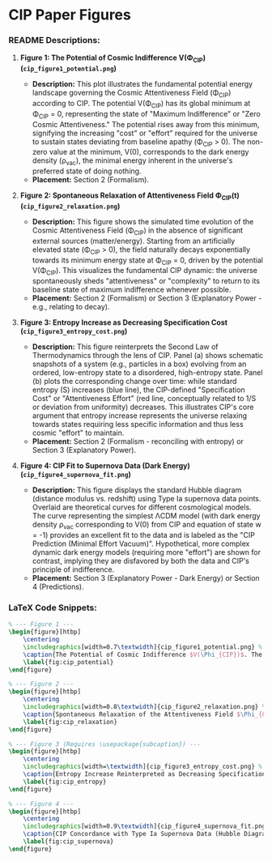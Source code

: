 # CIP Paper Figures 

### README Descriptions:

1.  **Figure 1: The Potential of Cosmic Indifference V(Φ<sub>CIP</sub>) (`cip_figure1_potential.png`)**
    *   **Description:** This plot illustrates the fundamental potential energy landscape governing the Cosmic Attentiveness Field (Φ<sub>CIP</sub>) according to CIP. The potential V(Φ<sub>CIP</sub>) has its global minimum at Φ<sub>CIP</sub> = 0, representing the state of "Maximum Indifference" or "Zero Cosmic Attentiveness." The potential rises away from this minimum, signifying the increasing "cost" or "effort" required for the universe to sustain states deviating from baseline apathy (Φ<sub>CIP</sub> > 0). The non-zero value at the minimum, V(0), corresponds to the dark energy density (ρ<sub>vac</sub>), the minimal energy inherent in the universe's preferred state of doing nothing.
    *   **Placement:** Section 2 (Formalism).

2.  **Figure 2: Spontaneous Relaxation of Attentiveness Field Φ<sub>CIP</sub>(t) (`cip_figure2_relaxation.png`)**
    *   **Description:** This figure shows the simulated time evolution of the Cosmic Attentiveness Field (Φ<sub>CIP</sub>) in the absence of significant external sources (matter/energy). Starting from an artificially elevated state (Φ<sub>CIP</sub> > 0), the field naturally decays exponentially towards its minimum energy state at Φ<sub>CIP</sub> = 0, driven by the potential V(Φ<sub>CIP</sub>). This visualizes the fundamental CIP dynamic: the universe spontaneously sheds "attentiveness" or "complexity" to return to its baseline state of maximum indifference whenever possible.
    *   **Placement:** Section 2 (Formalism) or Section 3 (Explanatory Power - e.g., relating to decay).

3.  **Figure 3: Entropy Increase as Decreasing Specification Cost (`cip_figure3_entropy_cost.png`)**
    *   **Description:** This figure reinterprets the Second Law of Thermodynamics through the lens of CIP. Panel (a) shows schematic snapshots of a system (e.g., particles in a box) evolving from an ordered, low-entropy state to a disordered, high-entropy state. Panel (b) plots the corresponding change over time: while standard entropy (S) increases (blue line), the CIP-defined "Specification Cost" or "Attentiveness Effort" (red line, conceptually related to 1/S or deviation from uniformity) decreases. This illustrates CIP's core argument that entropy increase represents the universe relaxing towards states requiring less specific information and thus less cosmic "effort" to maintain.
    *   **Placement:** Section 2 (Formalism - reconciling with entropy) or Section 3 (Explanatory Power).

4.  **Figure 4: CIP Fit to Supernova Data (Dark Energy) (`cip_figure4_supernova_fit.png`)**
    *   **Description:** This figure displays the standard Hubble diagram (distance modulus vs. redshift) using Type Ia supernova data points. Overlaid are theoretical curves for different cosmological models. The curve representing the simplest ΛCDM model (with dark energy density ρ<sub>vac</sub> corresponding to V(0) from CIP and equation of state w = -1) provides an excellent fit to the data and is labeled as the "CIP Prediction (Minimal Effort Vacuum)". Hypothetical, more complex dynamic dark energy models (requiring more "effort") are shown for contrast, implying they are disfavored by both the data and CIP's principle of indifference.
    *   **Placement:** Section 3 (Explanatory Power - Dark Energy) or Section 4 (Predictions).

### LaTeX Code Snippets:

```latex
% --- Figure 1 ---
\begin{figure}[htbp]
    \centering
    \includegraphics[width=0.7\textwidth]{cip_figure1_potential.png} % Replace with your filename
    \caption{The Potential of Cosmic Indifference $V(\Phi_{CIP})$. The potential energy ('Attentiveness Cost') associated with the Cosmic Attentiveness Field ($\Phi_{CIP}$). The global minimum at $\Phi_{CIP}=0$ represents the state of Maximum Indifference, the universe's preferred low-effort baseline. The potential increases for $\Phi_{CIP} \neq 0$, penalizing states requiring sustained cosmic 'attention'. The residual energy at the minimum, $V(0) = \rho_{vac}$, drives cosmic acceleration (Dark Energy) as the energetic signature of cosmic apathy.}
    \label{fig:cip_potential}
\end{figure}

% --- Figure 2 ---
\begin{figure}[htbp]
    \centering
    \includegraphics[width=0.8\textwidth]{cip_figure2_relaxation.png} % Replace with your filename
    \caption{Spontaneous Relaxation of the Attentiveness Field $\Phi_{CIP}(t)$. Simulation showing the evolution of $\Phi_{CIP}$ over time, starting from an elevated value. Driven by the potential $V(\Phi_{CIP})$, the field naturally decays towards $\Phi_{CIP}=0$, demonstrating the universe's inherent tendency under CIP to shed 'attentiveness' and return to the state of maximum indifference when not compelled otherwise by matter/energy sources.}
    \label{fig:cip_relaxation}
\end{figure}

% --- Figure 3 (Requires \usepackage{subcaption}) ---
\begin{figure}[htbp]
    \centering
    \includegraphics[width=\textwidth]{cip_figure3_entropy_cost.png} % Replace with your filename
    \caption{Entropy Increase Reinterpreted as Decreasing Specification Cost under CIP. (a) Schematic illustration of a system evolving from a low-entropy (ordered) state to a high-entropy (disordered) state. (b) Corresponding time evolution: while conventional entropy $S$ increases (blue line), the CIP-defined 'Specification Cost' or 'Attentiveness Effort' (red line, representing the information or 'effort' needed to define the microstate) decreases. This illustrates CIP's assertion that the Second Law reflects the universe relaxing towards statistically probable, maximally generic states requiring minimal cosmic attention.}
    \label{fig:cip_entropy}
\end{figure}

% --- Figure 4 ---
\begin{figure}[htbp]
    \centering
    \includegraphics[width=0.9\textwidth]{cip_figure4_supernova_fit.png} % Replace with your filename
    \caption{CIP Concordance with Type Ia Supernova Data (Hubble Diagram). Standard distance modulus vs. redshift plot for SNe Ia data points. The solid line represents the prediction from the simplest cosmological model (ΛCDM with $w=-1$) corresponding to the CIP 'Minimal Effort Vacuum' ($V(0)=\rho_{vac}$), showing excellent agreement. Dashed lines represent hypothetical complex dynamic dark energy models requiring greater cosmic 'effort', which are disfavored by CIP's principle of parsimony and potentially by the data itself.}
    \label{fig:cip_supernova}
\end{figure}
```

